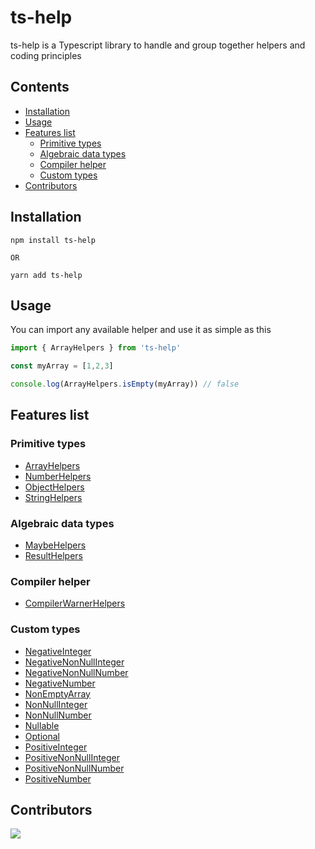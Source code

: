 # ts-help

ts-help is a Typescript library to handle and group together helpers and coding principles

## Contents

- [Installation](#installation)
- [Usage](#usage)
- [Features list](#features-list)
    - [Primitive types](#primitive-types)
    - [Algebraic data types](#algebraic-data-types)
    - [Compiler helper](#compiler-helper)
    - [Custom types](#custom-types)
- [Contributors](#contributors)

## Installation

```
npm install ts-help

OR

yarn add ts-help
```

## Usage

You can import any available helper and use it as simple as this

```ts
import { ArrayHelpers } from 'ts-help'

const myArray = [1,2,3]

console.log(ArrayHelpers.isEmpty(myArray)) // false

```

## Features list

### Primitive types

- [ArrayHelpers](https://github.com/Hurobaki/ts-help/tree/develop/src/helpers/ArrayHelpers)
- [NumberHelpers](https://github.com/Hurobaki/ts-help/tree/develop/src/helpers/NumberHelpers)
- [ObjectHelpers](https://github.com/Hurobaki/ts-help/tree/develop/src/helpers/ObjectHelpers)
- [StringHelpers](https://github.com/Hurobaki/ts-help/tree/develop/src/helpers/StringHelpers)

### Algebraic data types

- [MaybeHelpers](https://github.com/Hurobaki/ts-help/tree/develop/src/helpers/MaybeHelpers)
- [ResultHelpers](https://github.com/Hurobaki/ts-help/tree/develop/src/helpers/ResultHelpers)

### Compiler helper

- [CompilerWarnerHelpers](https://github.com/Hurobaki/ts-help/tree/develop/src/helpers/CompilerWarnerHelpers)

### Custom types

- [NegativeInteger](https://github.com/Hurobaki/ts-help/tree/develop/src/@types/NegativeInteger)
- [NegativeNonNullInteger](https://github.com/Hurobaki/ts-help/tree/develop/src/@types/NegativeNonNullInteger)
- [NegativeNonNullNumber](https://github.com/Hurobaki/ts-help/tree/develop/src/@types/NegativeNonNullNumber)
- [NegativeNumber](https://github.com/Hurobaki/ts-help/tree/develop/src/@types/NegativeNumber)
- [NonEmptyArray](https://github.com/Hurobaki/ts-help/tree/develop/src/@types/NonEmptyArray)
- [NonNullInteger](https://github.com/Hurobaki/ts-help/tree/develop/src/@types/NonNullInteger)
- [NonNullNumber](https://github.com/Hurobaki/ts-help/tree/develop/src/@types/NonNullNumber)
- [Nullable](https://github.com/Hurobaki/ts-help/tree/develop/src/@types/Nullable)
- [Optional](https://github.com/Hurobaki/ts-help/tree/develop/src/@types/Optional)
- [PositiveInteger](https://github.com/Hurobaki/ts-help/tree/develop/src/@types/PositiveInteger)
- [PositiveNonNullInteger](https://github.com/Hurobaki/ts-help/tree/develop/src/@types/PositiveNonNullInteger)
- [PositiveNonNullNumber](https://github.com/Hurobaki/ts-help/tree/develop/src/@types/PositiveNonNullNumber)
- [PositiveNumber](https://github.com/Hurobaki/ts-help/tree/develop/src/@types/PositiveNumber)

## Contributors

<a href="https://github.com/Hurobaki/ts-help/graphs/contributors">
  <img src="https://contrib.rocks/image?repo=Hurobaki/ts-help" />
</a>

<!-- Made with [contrib.rocks](https://contrib.rocks). -->
